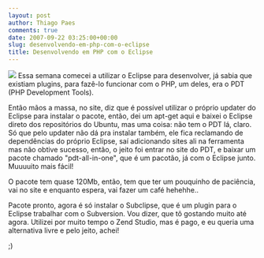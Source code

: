 ```yaml
---
layout: post
author: Thiago Paes
comments: true
date: 2007-09-22 03:25:00+00:00
slug: desenvolvendo-em-php-com-o-eclipse
title: Desenvolvendo em PHP com o Eclipse
---
```


[![](http://4.bp.blogspot.com/_nhKbx850xAI/TO82_F7G6ZI/AAAAAAAAORM/tGN8R0ikvtA/s320/eclipse-96x96.png)](http://4.bp.blogspot.com/_nhKbx850xAI/TO82_F7G6ZI/AAAAAAAAORM/tGN8R0ikvtA/s1600/eclipse-96x96.png)
Essa semana comecei a utilizar o Eclipse para desenvolver, já sabia que existiam plugins, para fazê-lo funcionar com o PHP, um deles, era o PDT (PHP Development Tools).

Então mãos a massa, no site, diz que é possível utilizar o próprio updater do Eclipse para instalar o pacote, então, dei um apt-get aqui e baixei o Eclipse direto dos repositórios do Ubuntu, mas uma coisa: não tem o PDT lá, claro. Só que pelo updater não dá pra instalar também, ele fica reclamando de dependências do próprio Eclipse, saí adicionando sites ali na ferramenta mas não obtive sucesso, então, o jeito foi entrar no site do PDT, e baixar um pacote chamado "pdt-all-in-one", que é um pacotão, já com o Eclipse junto. Muuuuito mais fácil!

O pacote tem quase 120Mb, então, tem que ter um pouquinho de paciência, vai no site e enquanto espera, vai fazer um café hehehhe..

Pacote pronto, agora é só instalar o Subclipse, que é um plugin para o Eclipse trabalhar com o Subversion. Vou dizer, que tô gostando muito até agora. Utilizei por muito tempo o Zend Studio, mas é pago, e eu queria uma alternativa livre e pelo jeito, achei!

;)
